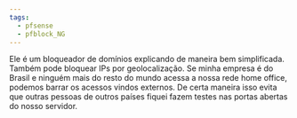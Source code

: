 ```yaml
---
tags:
  - pfsense
  - pfblock_NG
---
```

Ele é um bloqueador de domínios explicando de maneira bem simplificada. Também pode bloquear IPs por geolocalização. Se minha empresa é do Brasil e ninguém mais do resto do mundo acessa a nossa rede home office, podemos barrar os acessos vindos externos. De certa maneira isso evita que outras pessoas de outros países fiquei fazem testes nas portas abertas do nosso servidor.